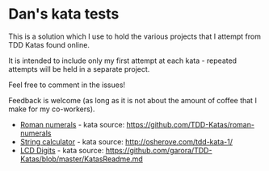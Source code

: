 # Dan's kata tests

This is a solution which I use to hold the various projects that I attempt from TDD Katas found online.

It is intended to include only my first attempt at each kata - repeated attempts will be held in a separate project.

Feel free to comment in the issues!

Feedback is welcome (as long as it is not about the amount of coffee that I make for my co-workers).

- [Roman numerals](/RomanNumeralsKata) - kata source: https://github.com/TDD-Katas/roman-numerals
- [String calculator](/StringCalculatorKata) - kata source: http://osherove.com/tdd-kata-1/
- [LCD Digits](/LcdDigits) - kata source: https://github.com/garora/TDD-Katas/blob/master/KatasReadme.md


